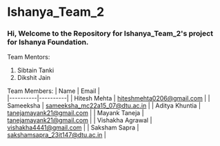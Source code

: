 # Ishanya_Team_2
### Hi, Welcome to the Repository for Ishanya_Team_2's project for Ishanya Foundation. 

Team Mentors:
1. Sibtain Tanki
2. Dikshit Jain

Team Members:
| Name | Email |  
|----------|----------|
| Hitesh Mehta | hiteshmehta0206@gmail.com  | 
| Sameeksha | sameeksha_mc22a15_07@dtu.ac.in | 
| Aditya Khuntia | tanejamayank21@gmail.com | 
| Mayank Taneja | tanejamayank21@gmail.com | 
| Vishakha Agrawal | vishakha4441@gmail.com | 
| Saksham Sapra | sakshamsapra_23it147@dtu.ac.in | 


